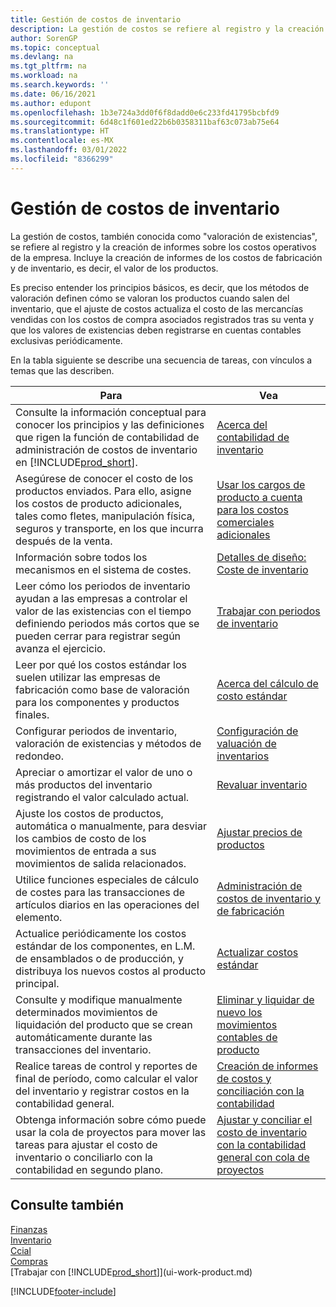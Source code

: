 ```yaml
---
title: Gestión de costos de inventario
description: La gestión de costos se refiere al registro y la creación de reportes sobre los costos de explotación de la empresa e incluye la creación de reportes de los costos de fabricación e inventario.
author: SorenGP
ms.topic: conceptual
ms.devlang: na
ms.tgt_pltfrm: na
ms.workload: na
ms.search.keywords: ''
ms.date: 06/16/2021
ms.author: edupont
ms.openlocfilehash: 1b3e724a3dd0f6f8dadd0e6c233fd41795bcbfd9
ms.sourcegitcommit: 6d48c1f601ed22b6b0358311baf63c073ab75e64
ms.translationtype: HT
ms.contentlocale: es-MX
ms.lasthandoff: 03/01/2022
ms.locfileid: "8366299"
---
```

# <a name="managing-inventory-costs"></a>Gestión de costos de inventario
La gestión de costos, también conocida como "valoración de existencias", se refiere al registro y la creación de informes sobre los costos operativos de la empresa. Incluye la creación de informes de los costos de fabricación y de inventario, es decir, el valor de los productos.   

Es preciso entender los principios básicos, es decir, que los métodos de valoración definen cómo se valoran los productos cuando salen del inventario, que el ajuste de costos actualiza el costo de las mercancías vendidas con los costos de compra asociados registrados tras su venta y que los valores de existencias deben registrarse en cuentas contables exclusivas periódicamente.

En la tabla siguiente se describe una secuencia de tareas, con vínculos a temas que las describen.

|**Para**|**Vea**|  
|------------|-------------|  
|Consulte la información conceptual para conocer los principios y las definiciones que rigen la función de contabilidad de administración de costos de inventario en [!INCLUDE[prod_short](includes/prod_short.md)].|[Acerca del contabilidad de inventario](finance-learn-about-costing.md)|  
|Asegúrese de conocer el costo de los productos enviados. Para ello, asigne los costos de producto adicionales, tales como fletes, manipulación física, seguros y transporte, en los que incurra después de la venta.|[Usar los cargos de producto a cuenta para los costos comerciales adicionales](payables-how-assign-item-charges.md)|
|Información sobre todos los mecanismos en el sistema de costes.|[Detalles de diseño: Coste de inventario](design-details-inventory-costing.md)|
|Leer cómo los periodos de inventario ayudan a las empresas a controlar el valor de las existencias con el tiempo definiendo periodos más cortos que se pueden cerrar para registrar según avanza el ejercicio.|[Trabajar con periodos de inventario](finance-how-to-work-with-inventory-periods.md)|
|Leer por qué los costos estándar los suelen utilizar las empresas de fabricación como base de valoración para los componentes y productos finales.|[Acerca del cálculo de costo estándar](finance-about-calculating-standard-cost.md)|
|Configurar periodos de inventario, valoración de existencias y métodos de redondeo.|[Configuración de valuación de inventarios](finance-set-up-inventory-valuation-and-costing.md)|
|Apreciar o amortizar el valor de uno o más productos del inventario registrando el valor calculado actual.|[Revaluar inventario](inventory-how-revalue-inventory.md)|
|Ajuste los costos de productos, automática o manualmente, para desviar los cambios de costo de los movimientos de entrada a sus movimientos de salida relacionados.|[Ajustar precios de productos](inventory-how-adjust-item-costs.md)|
|Utilice funciones especiales de cálculo de costes para las transacciones de artículos diarios en las operaciones del elemento.|[Administración de costos de inventario y de fabricación](finance-handle-inventory-and-manufacturing-costs.md)|  
|Actualice periódicamente los costos estándar de los componentes, en L.M. de ensamblados o de producción, y distribuya los nuevos costos al producto principal.|[Actualizar costos estándar](finance-how-to-update-standard-costs.md)|
|Consulte y modifique manualmente determinados movimientos de liquidación del producto que se crean automáticamente durante las transacciones del inventario.|[Eliminar y liquidar de nuevo los movimientos contables de producto](finance-how-to-remove-and-reapply-item-entries.md)|
|Realice tareas de control y reportes de final de período, como calcular el valor del inventario y registrar costos en la contabilidad general.|[Creación de informes de costos y conciliación con la contabilidad](/dynamics365/business-central/finance-how-to-post-inventory-costs-to-the-general-ledger)|
|Obtenga información sobre cómo puede usar la cola de proyectos para mover las tareas para ajustar el costo de inventario o conciliarlo con la contabilidad en segundo plano.|[Ajustar y conciliar el costo de inventario con la contabilidad general con cola de proyectos](finance-manage-inventory-costs.md)|

## <a name="see-also"></a>Consulte también  
 [Finanzas](finance.md)  
 [Inventario](inventory-manage-inventory.md)   
 [Ccial](sales-manage-sales.md)   
 [Compras](purchasing-manage-purchasing.md)  
 [Trabajar con [!INCLUDE[prod_short](includes/prod_short.md)]](ui-work-product.md)


[!INCLUDE[footer-include](includes/footer-banner.md)]